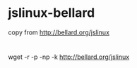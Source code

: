 # jslinux-bellard
copy from http://bellard.org/jslinux
#
wget -r -p -np -k http://bellard.org/jslinux
